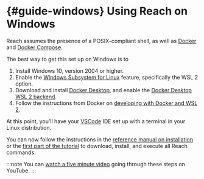 # {#guide-windows} Using Reach on Windows

Reach assumes the presence of a POSIX-compliant shell, as well as [Docker](https://www.docker.com/get-started) and [Docker Compose](https://docs.docker.com/compose/install/).

The best way to get this set up on Windows is to

1. Install Windows 10, version 2004 or higher.
2. Enable the [Windows Subsystem for Linux](https://docs.microsoft.com/en-us/windows/wsl/install-win10) feature, specifically the WSL 2 option.
3. Download and install [Docker Desktop](https://www.docker.com/products/docker-desktop), and enable the [Docker Desktop WSL 2 backend](https://docs.docker.com/docker-for-windows/wsl/).
4. Follow the instructions from Docker on [developing with Docker and WSL 2](https://docs.docker.com/docker-for-windows/wsl/#develop-with-docker-and-wsl-2).

At this point, you'll have your [VSCode](https://code.visualstudio.com/download) IDE set up with a terminal in your Linux distribution.

You can now follow the instructions in the [reference manual on installation](##ref-install) or the [first part of the tutorial](##tut-1) to download, install, and execute all Reach commands.

:::note
You can [watch a five minute video](https://www.youtube.com/watch?v=wczwWvBdMTE) going through these steps on YouTube.
:::